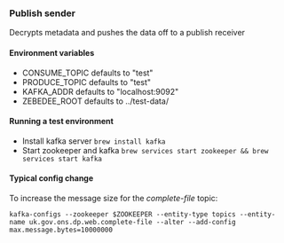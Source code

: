 ### Publish sender

Decrypts metadata and pushes the data off to a publish receiver

#### Environment variables
* CONSUME_TOPIC defaults to "test"
* PRODUCE_TOPIC defaults to "test"
* KAFKA_ADDR defaults to "localhost:9092"
* ZEBEDEE_ROOT defaults to ../test-data/

#### Running a test environment
* Install kafka server ```brew install kafka```
* Start zookeeper and kafka ```brew services start zookeeper && brew services start kafka```

#### Typical config change
To increase the message size for the _complete-file_ topic:

`kafka-configs --zookeeper $ZOOKEEPER --entity-type topics --entity-name uk.gov.ons.dp.web.complete-file --alter --add-config max.message.bytes=10000000`
